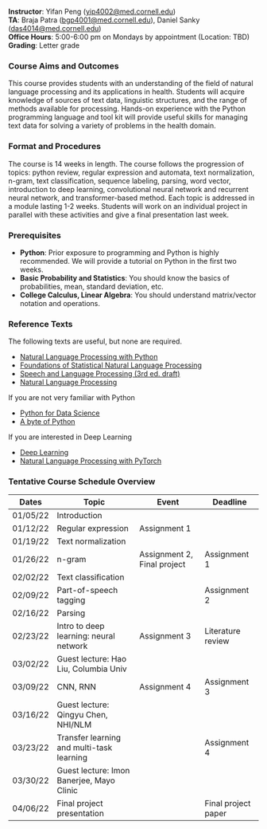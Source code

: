 **Instructor**: Yifan Peng ([yip4002@med.cornell.edu](yip4002@med.cornell.edu))<br>
**TA**: Braja Patra ([bgp4001@med.cornell.edu](bgp4001@med.cornell.edu)), Daniel Sanky ([das4014@med.cornell.edu](das4014@med.cornell.edu))<br>
**Office Hours**: 5:00-6:00 pm on Mondays by appointment (Location: TBD)<br>
**Grading**: Letter grade

### Course Aims and Outcomes

This course provides students with an understanding of the field of natural language processing and its applications in health. Students will acquire knowledge of sources of text data, linguistic structures, and the range of methods available for processing. Hands-on experience with the Python programming language and tool kit will provide useful skills for managing text data for solving a variety of problems in the health domain.

### Format and Procedures

The course is 14 weeks in length. The course follows the progression of topics: python review, regular expression and automata, text normalization, n-gram, text classification, sequence labeling, parsing, word vector, introduction to deep learning, convolutional neural network and recurrent neural network, and transformer-based method. Each topic is addressed in a module lasting 1-2 weeks. Students will work on an individual project in parallel with these activities and give a final presentation last week.

### Prerequisites

* **Python**: Prior exposure to programming and Python is highly recommended. We will provide a tutorial on Python in the first two weeks.
* **Basic Probability and Statistics**: You should know the basics of probabilities, mean, standard deviation, etc.
* **College Calculus, Linear Algebra**: You should understand matrix/vector notation and operations.

### Reference Texts

The following texts are useful, but none are required.

* [Natural Language Processing with Python](https://www.nltk.org/book/)
* [Foundations of Statistical Natural Language Processing](https://nlp.stanford.edu/fsnlp/)
* [Speech and Language Processing (3rd ed. draft)](https://web.stanford.edu/~jurafsky/slp3/)
* [Natural Language Processing](https://github.com/jacobeisenstein/gt-nlp-class/blob/master/notes/eisenstein-nlp-notes.pdf)

If you are not very familiar with Python

* [Python for Data Science](https://github.com/jakevdp/PythonDataScienceHandbook)
* [A byte of Python](https://python.swaroopch.com/)

If you are interested in Deep Learning

* [Deep Learning](http://www.deeplearningbook.org/)
* [Natural Language Processing with PyTorch](https://www.amazon.com/Natural-Language-Processing-PyTorch-Applications/dp/1491978236)

### Tentative Course Schedule Overview 

| Dates    | Topic                                     | Event                       | Deadline            |
|----------|-------------------------------------------|-----------------------------|---------------------|
| 01/05/22 | Introduction                              |                             |                     |
| 01/12/22 | Regular expression                        | Assignment 1                |                     |
| 01/19/22 | Text normalization                        |                             |                     |
| 01/26/22 | n-gram                                    | Assignment 2, Final project | Assignment 1        |
| 02/02/22 | Text classification                       |                             |                     |
| 02/09/22 | Part-of-speech tagging                    |                             | Assignment 2        |
| 02/16/22 | Parsing                                   |                             |                     |
| 02/23/22 | Intro to deep learning: neural network    | Assignment 3                | Literature review   |
| 03/02/22 | Guest lecture: Hao Liu, Columbia Univ     |                             |                     |
| 03/09/22 | CNN, RNN                                  | Assignment 4                | Assignment 3        |
| 03/16/22 | Guest lecture: Qingyu Chen, NHI/NLM       |                             |                     |
| 03/23/22 | Transfer learning and multi-task learning |                             | Assignment 4        |
| 03/30/22 | Guest lecture: Imon Banerjee, Mayo Clinic |                             |                     |
| 04/06/22 | Final project presentation                |                             | Final project paper |
